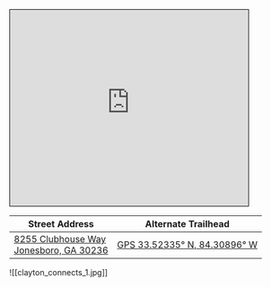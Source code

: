<iframe width="425" height="350" src="https://www.openstreetmap.org/export/embed.html?bbox=-84.30030584335327%2C33.52601246931238%2C-84.28985595703126%2C33.53324780994429&amp;layer=transportmap&amp;marker=33.52963%2C-84.29507999999998" style="border: 1px solid black"></iframe>

| Street Address | Alternate Trailhead|
|----------------|--------------------|
|[8255 Clubhouse Way<br/>Jonesboro, GA  30236](https://www.openstreetmap.org/?mlat=33.529630&amp;mlon=-84.295080#map=17/33.529630/-84.295080&amp;layers=T1) | [GPS 33.52335° N, 84.30896° W](https://osm.org/go/ZHVE8RVmzl-?layers=T) |

![[clayton_connects_1.jpg]]
